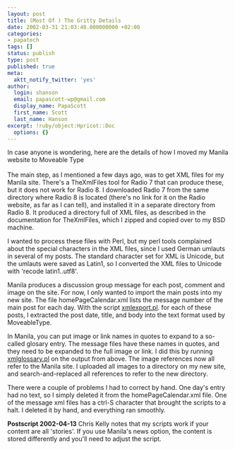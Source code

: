 ```yaml
---
layout: post
title: (Most Of ) The Gritty Details
date: 2002-03-31 21:03:48.000000000 +02:00
categories:
- papatech
tags: []
status: publish
type: post
published: true
meta:
  aktt_notify_twitter: 'yes'
author:
  login: shanson
  email: papascott-wp@gmail.com
  display_name: PapaScott
  first_name: Scott
  last_name: Hanson
excerpt: !ruby/object:Hpricot::Doc
  options: {}
---
```

<p>In case anyone is wondering, here are the details of how I moved my Manila website to Moveable Type<br />
<!--more--><br />
The main step, as I mentioned a few days ago, was to get XML files for my Manila site. There's a TheXmlFiles tool for Radio 7 that can produce these, but it does not work for Radio 8. I downloaded Radio 7 from the same directory where Radio 8 is located (there's no link for it on the Radio website, as far as I can tell), and installed it in a separate directory from Radio 8. It produced a directory full of XML files, as described in the documentation for TheXmlFiles, which I zipped and copied over to my BSD machine.</p>
<p>I wanted to process these files with Perl, but my perl tools complained about the special characters in the XML files, since I used German umlauts in several of my posts. The standard character set for XML is Unicode, but the umlauts were saved as Latin1, so I converted the XML files to Unicode with 'recode latin1..utf8'.</p>
<p>Manila produces a discussion group message for each post, comment and image on the site. For now, I only wanted to import the main posts into my new site. The file homePageCalendar.xml lists the message number of the main post for each day. With the script <a href="http://www.papascott.de/wordpress/wp-content/uploads/2002/03/xmlexport.txt">xmlexport.pl</a>. for each of these posts, I extracted the post date, title, and body into the text format used by MoveableType.</p>
<p>In Manila, you can put image or link names in quotes to expand to a so-called glosary entry. The message files have these names in quotes, and they need to be expanded to the full image or link. I did this by running <a href="http://www.papascott.de/wordpress/wp-content/uploads/2002/03/xmlglossary.txt">xmlglossary.pl</a> on the output from above. The image references now all refer to the Manila site. I uploaded all images to a directory on my new site, and search-and-replaced all references to refer to the new directory.</p>
<p>There were a couple of problems I had to correct by hand. One day's entry had no text, so I simply deleted it from the homePageCalendar.xml file. One of the message xml files has a ctrl-S character that brought the scripts to a halt. I deleted it by hand, and everything ran smoothly.</p>
<p><b>Postscript 2002-04-13</b> Chris Kelly notes that my scripts work if your content are all 'stories'. If you use Manila's news option, the content is stored differently and you'll need to adjust the script.</p>
